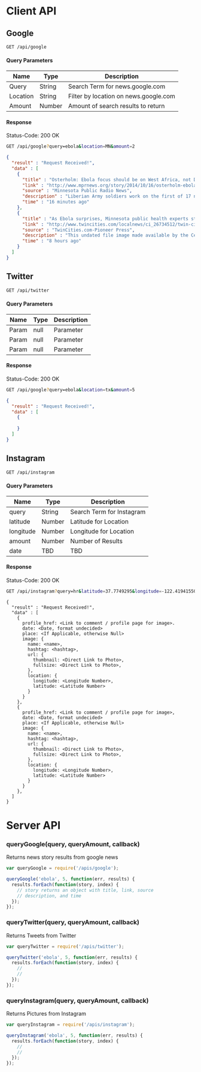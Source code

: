<!-- Use http://www.tablesgenerator.com/markdown_tables to build tables  -->
# Client API 

## Google

```sh
GET /api/google
```

#### Query Parameters

| Name     | Type   | Description                           |
|----------|--------|---------------------------------------|
| Query    | String | Search Term for news.google.com       |
| Location | String | Filter by location on news.google.com |
| Amount   | Number | Amount of search results to return    |

#### Response

Status-Code: 200 OK

```sh
GET /api/google?query=ebola&location=MN&amount=2
```

```json
{
  "result" : "Request Received!",
  "data" : [
    {
      "title" : "Osterholm: Ebola focus should be on West Africa, not Dallas",
      "link" : "http://www.mprnews.org/story/2014/10/16/osterholm-ebola",
      "source" : "Minnesota Public Radio News‎",
      "description" : "Liberian Army soldiers work on the first of 17 new Ebola treatment center on Wednesday in Tubmanburg, Liberia. John Moore / Getty Images ...",
      "time" : "16 minutes ago"
    },
    { 
      "title" : "As Ebola surprises, Minnesota public health experts step up ...",
      "link" : "http://www.twincities.com/localnews/ci_26734512/twin-cities-public-health-professionals-prep-ebola",
      "source" : "TwinCities.com-Pioneer Press‎",
      "description" : "This undated file image made available by the Centers for Disease Control (CDC) shows the Ebola virus. (AP Photo/Centers for Disease ...",
      "time" : "8 hours ago"
    }
  ]
}
```

## Twitter

```sh
GET /api/twitter
```

#### Query Parameters

| Name  | Type | Description |
|-------|------|-------------|
| Param | null | Parameter   |
| Param | null | Parameter   |
| Param | null | Parameter   |

#### Response

Status-Code: 200 OK

```sh
GET /api/google?query=ebola&location=tx&amount=5
```

```json
{
  "result" : "Request Received!",
  "data" : [
    {
      
    }
  ]
}
```

## Instagram

```sh
GET /api/instagram
```

#### Query Parameters

| Name      | Type   | Description               |
|-----------|--------|---------------------------|
| query     | String | Search Term for Instagram |
| latitude  | Number | Latitude for Location     |
| longitude | Number | Longitude for Location    |
| amount    | Number | Number of Results         |
| date      | TBD    | TBD                       |

#### Response

Status-Code: 200 OK

```sh
GET /api/instagram?query=hr&latitude=37.7749295&longitude=-122.41941550000001&date=TBD&amount=2
```

```
{
  "result" : "Request Received!",
  "data" : [
    {
      profile_href: <Link to comment / profile page for image>.
      date: <Date, format undecided>
      place: <If Applicable, otherwise Null>
      image: {
        name: <name>,
        hashtag: <hashtag>,
        url: {
          thumbnail: <Direct Link to Photo>,
          fullsize: <Direct Link to Photo>,
        },
        location: {
          longitude: <Longitude Number>,
          latitude: <Latitude Number>
        }
      }
    },
    {
      profile_href: <Link to comment / profile page for image>,
      date: <Date, format undecided>
      place: <If Applicable, otherwise Null>
      image: {
        name: <name>,
        hashtag: <hashtag>,
        url: {
          thumbnail: <Direct Link to Photo>,
          fullsize: <Direct Link to Photo>,
        },
        location: {
          longitude: <Longitude Number>,
          latitude: <Latitude Number>
        }
      }
    },
  ]
}
```

# Server API

### queryGoogle(query, queryAmount, callback)

Returns news story results from google news
```js
var queryGoogle = require('/apis/google');

queryGoogle('ebola', 5, function(err, results) {
  results.forEach(function(story, index) {
    // story returns an object with title, link, source
    // description, and time 
  });
});
```

### queryTwitter(query, queryAmount, callback)

Returns Tweets from Twitter

```js
var queryTwitter = require('/apis/twitter');

queryTwitter('ebola', 5, function(err, results) {
  results.forEach(function(story, index) {
    // 
    //
  });
});
```

### queryInstagram(query, queryAmount, callback)

Returns Pictures from Instagram

```js
var queryInstagram = require('/apis/instagram');

queryInstagram('ebola', 5, function(err, results) {
  results.forEach(function(story, index) {
    //
    //
  });
});
```
